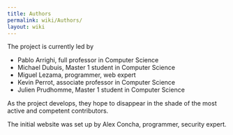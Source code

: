 ```yaml
---
title: Authors
permalink: wiki/Authors/
layout: wiki
---
```


The project is currently led by

-   Pablo Arrighi, full professor in Computer Science
-   Michael Dubuis, Master 1 student in Computer Science
-   Miguel Lezama, programmer, web expert
-   Kevin Perrot, associate professor in Computer Science
-   Julien Prudhomme, Master 1 student in Computer Science

As the project develops, they hope to disappear in the shade of the most
active and competent contributors.

The initial website was set up by Alex Concha, programmer, security
expert.
